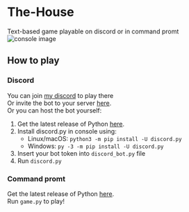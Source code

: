 # The-House
Text-based game playable on discord or in command promt
![console image](https://cdn.discordapp.com/attachments/796810089713106966/831536043873271898/unknown.png)
## How to play
### Discord
You can join [my discord](https://discord.com/invite/4GtgYheGwM) to play there\
Or invite the bot to your server [here](https://discord.com/api/oauth2/authorize?client_id=827587619604267008&permissions=0&scope=bot).\
Or you can host the bot yourself:
1. Get the latest release of Python [here](https://www.python.org/downloads/).
2. Install discord.py in console using:
   * Linux/macOS: `python3 -m pip install -U discord.py` 
   * Windows: `py -3 -m pip install -U discord.py`
3. Insert your bot token into `discord_bot.py` file
4. Run `discord.py`
### Command promt
Get the latest release of Python [here](https://www.python.org/downloads/).\
Run `game.py` to play!
